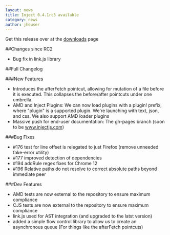 ```yaml
---
layout: news
title: Inject 0.4.1rc3 available
category: news
author: jheuser
---
```


Get this release over at the [downloads](/download) page

##Changes since RC2
* Bug fix in link.js library

##Full Changelog

###New Features

* Introduces the afterFetch pointcut, allowing for mutation of a file before it is executed. This collapses the before/after pointcuts under one umbrella.
* AMD and Inject Plugins: We can now load plugins with a plugin! prefix, where "plugin" is a supported plugin. We're launching with text, json, and css. We also support AMD loader plugins
* Massive push for end-user documentation: The gh-pages branch (soon to be www.injectjs.com)

###Bug Fixes

* \#176 test for line offset is relegated to just Firefox (remove unneeded fake-error utility)
* \#177 improved detection of dependencies
* \#194 addRule regex fixes for Chrome 12
* \#196 Relative paths do not resolve to correct absolute paths beyond immediate peer

###Dev Features

* AMD tests are now external to the repository to ensure maximum compliance
* CJS tests are now external to the repository to ensure maximum compliance
* link.js used for AST integration (and upgraded to the latst version)
* added a simple flow control library to allow us to create an asynchronous queue (For things like the afterFetch pointcuts)